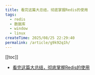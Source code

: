 ```yaml
---
title: 看完这篇大总结，彻底掌握Redis的使用
tags:
  - redis
  - 数据库
  - window
  - linux
createTime: 2025/08/25 22:29:40
permalink: /article/g9k92q1h/
---
```

[[toc]]

- [看完这篇大总结，彻底掌握Redis的使用](https://zhuanlan.zhihu.com/p/660575286)
